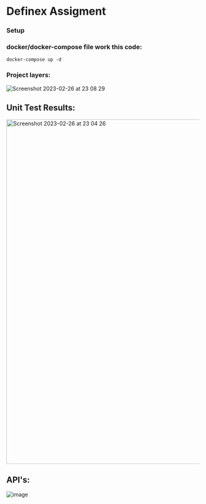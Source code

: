 # Definex Assigment

### Setup
### docker/docker-compose file work this code: 
``` docker-compose up -d ```

### Project layers: 
![Screenshot 2023-02-26 at 23 08 29](https://user-images.githubusercontent.com/69505917/221434514-945d6feb-b84c-403b-b70a-5ec236fd737b.png)

## Unit Test Results: 

<img width="898" alt="Screenshot 2023-02-26 at 23 04 26" src="https://user-images.githubusercontent.com/69505917/221434247-6d2ac694-a839-4caf-ac9d-510aae6bb19f.png">

## API's: 

![image](https://user-images.githubusercontent.com/69505917/221434391-135c491b-4dd0-42bd-8937-7b2deda21962.png)

